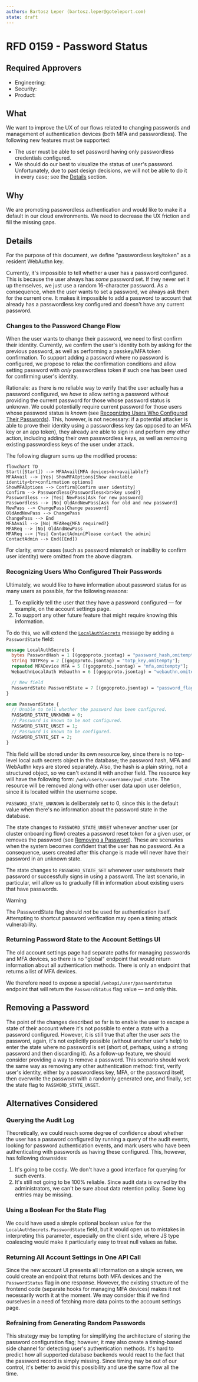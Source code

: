 ```yaml
---
authors: Bartosz Leper (bartosz.leper@goteleport.com)
state: draft
---
```


# RFD 0159 - Password Status

## Required Approvers

- Engineering:
- Security:
- Product:

## What

We want to improve the UX of our flows related to changing passwords and management of authentication devices (both MFA and passwordless). The following new features must be supported:

- The user must be able to set password having only passwordless credentials configured.
- We should do our best to visualize the status of user's password. Unfortunately, due to past design decisions, we will not be able to do it in every case; see the [Details](#details) section.

## Why

We are promoting passwordless authentication and would like to make it a default in our cloud environments. We need to decrease the UX friction and fill the missing gaps.

## Details

For the purpose of this document, we define "passwordless key/token" as a resident WebAuthn key.

Currently, it's impossible to tell whether a user has a password configured. This is because the user always has _some_ password set. If they never set it up themselves, we just use a random 16-character password. As a consequence, when the user wants to set a password, we always ask them for the current one. It makes it impossible to add a password to account that already has a passwordless key configured and doesn't have any current password.

### Changes to the Password Change Flow

When the user wants to change their password, we need to first confirm their identity. Currently, we confirm the user's identity both by asking for the previous password, as well as performing a passkey/MFA token confirmation. To support adding a password where no password is configured, we propose to relax the confirmation conditions and allow setting password with _only_ passwordless token if such one has been used for confirming user's identity.

Rationale: as there is no reliable way to verify that the user actually has a password configured, we _have to_ allow setting a password without providing the current password for those whose password status is unknown. We could potentially require current password for those users whose password status is _known_ (see [Recognizing Users Who Configured Their Passwords](#recognizing-users-who-configured-their-passwords)). This, however, is not necessary: if a potential attacker is able to prove their identity using a passwordless key (as opposed to an MFA key or an app token), they already are able to sign in and perform _any_ other action, including adding their own passwordless keys, as well as removing existing passwordless keys of the user under attack. 

The following diagram sums up the modified process:

```mermaid
flowchart TD
Start([Start]) --> MFAAvail{MFA devices<br>available?}
MFAAvail --> |Yes| ShowMFAOptions[Show available identity<br>confirmation options]
ShowMFAOptions --> Confirm[Confirm user identity]
Confirm --> Passwordless{Passwordless<br>key used?}
Passwordless --> |Yes| NewPass[Ask for new password]
Passwordless --> |No| OldAndNewPass[Ask for old and new password]
NewPass --> ChangePass[Change password]
OldAndNewPass --> ChangePass
ChangePass --> End
MFAAvail --> |No| MFAReq{MFA required?}
MFAReq --> |No| OldAndNewPass
MFAReq --> |Yes| ContactAdmin[Please contact the admin]
ContactAdmin --> End([End])
```

For clarity, error cases (such as password mismatch or inability to confirm user identity) were omitted from the above diagram.

### Recognizing Users Who Configured Their Passwords

Ultimately, we would like to have information about password status for as many users as possible, for the following reasons:

1. To explicitly tell the user that they have a password configured — for example, on the account settings page.
2. To support any other future feature that might require knowing this information.

To do this, we will extend the [`LocalAuthSecrets`](https://github.com/gravitational/teleport/blob/8c6f6eee44fa39098e4a854e6184082a1bfeeaf9/api/proto/teleport/legacy/types/types.proto#L3302) message by adding a `PasswordState` field:

```proto
message LocalAuthSecrets {
  bytes PasswordHash = 1 [(gogoproto.jsontag) = "password_hash,omitempty"];
  string TOTPKey = 2 [(gogoproto.jsontag) = "totp_key,omitempty"];
  repeated MFADevice MFA = 5 [(gogoproto.jsontag) = "mfa,omitempty"];
  WebauthnLocalAuth Webauthn = 6 [(gogoproto.jsontag) = "webauthn,omitempty"];

  // New field
  PasswordState PasswordState = 7 [(gogoproto.jsontag) = "password_flags,omitempty"];
}

enum PasswordState {
  // Unable to tell whether the password has been configured.
  PASSWORD_STATE_UNKNOWN = 0;
  // Password is known to be not configured.
  PASSWORD_STATE_UNSET = 1;
  // Password is known to be configured.
  PASSWORD_STATE_SET = 2;
}
```

This field will be stored under its own resource key, since there is no top-level local auth secrets object in the database; the password hash, MFA and WebAuthn keys are stored separately. Also, the hash is a plain string, not a structured object, so we can't extend it with another field. The resource key will have the following form: `/web/users/<username>/pwd_state`. The resource will be removed along with other user data upon user deletion, since it is located within the username scope.

`PASSWORD_STATE_UNKNOWN` is deliberately set to 0, since this is the default value when there's no information about the password state in the database.

The state changes to `PASSWORD_STATE_UNSET` whenever another user (or cluster onboarding flow) creates a password reset token for a given user, or removes the password (see [Removing a Password](#removing-a-password)). These are scenarios when the system becomes confident that the user has no password. As a consequence, users created after this change is made will never have their password in an unknown state.

The state changes to `PASSWORD_STATE_SET` whenever user sets/resets their password or successfully signs in using a password. The last scenario, in particular, will allow us to gradually fill in information about existing users that have passwords.

> [!WARNING]
> The PasswordState flag should _not_ be used for authentication itself. Attempting to shortcut password verification may open a timing attack vulnerability.

### Returning Password State to the Account Settings UI

The old account settings page had separate paths for managing passwords and MFA devices, so there is no "global" endpoint that would return information about all authentication methods. There is only an endpoint that returns a list of MFA devices.

We therefore need to expose a special `/webapi/user/passwordstatus` endpoint that will return the `PasswordStatus` flag value — and only this.

## Removing a Password

The point of the changes described so far is to enable the user to escape a state of their account where it's not possible to enter a state with a password configured. However, it is still true that after the user _sets_ the password, again, it's not explicitly possible (without another user's help) to enter the state where no password is set (short of, perhaps, using a strong password and then discarding it). As a follow-up feature, we should consider providing a way to remove a password. This scenario should work the same way as removing any other authentication method: first, verify user's identity, either by a passwordless key, MFA, or the password itself, then overwrite the password with a randomly generated one, and finally, set the state flag to `PASSWORD_STATE_UNSET`.

## Alternatives Considered

### Querying the Audit Log

Theoretically, we could reach some degree of confidence about whether the user has a password configured by running a query of the audit events, looking for password authentication events, and mark users who have been authenticating with passwords as having these configured. This, however, has following downsides:

1. It's going to be costly. We don't have a good interface for querying for such events.
2. It's still not going to be 100% reliable. Since audit data is owned by the administrators, we can't be sure about data retention policy. Some log entries may be missing.

### Using a Boolean For the State Flag

We could have used a simple optional boolean value for the `LocalAuthSecrets.PasswordState` field, but it would open us to mistakes in interpreting this parameter, especially on the client side, where JS type coalescing would make it particularly easy to treat null values as false.

### Returning All Account Settings in One API Call

Since the new account UI presents all information on a single screen, we could create an endpoint that returns both MFA devices and the `PasswordStatus` flag in one response. However, the existing structure of the frontend code (separate hooks for managing MFA devices) makes it not necessarily worth it at the moment. We may consider this if we find ourselves in a need of fetching more data points to the account settings page.

### Refraining from Generating Random Passwords

This strategy may be tempting for simplifying the architecture of storing the password configuration flag; however, it may also create a timing-based side channel for detecting user's authentication methods. It's hard to predict how all supported database backends would react to the fact that the password record is simply missing. Since timing may be out of our control, it's better to avoid this possibility and use the same flow all the time.